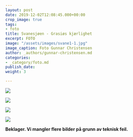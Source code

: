 ```yaml
---
layout: post
date: 2019-12-02T12:08:45.000+00:00
crop_image: true
tags:
- foto
title: Svanesjøen - Grasiøs kjærlighet
excerpt: FOTO
image: "/assets/images/svane1-1.jpg"
image_caption: Foto Gunnar Christensen
author: _authors/gunnar-christensen.md
categories:
- _category/foto.md
publish_date: 
weight: 3

---
```

![](http://www.helping.no/svane2.jpg)

![](http://www.helping.no/svane3.jpg)

![](http://www.helping.no/svane8.jpg)

![](http://www.helping.no/svane1.jpg)

**Beklager. Vi mangler flere bilder på grunn av teknisk feil.**